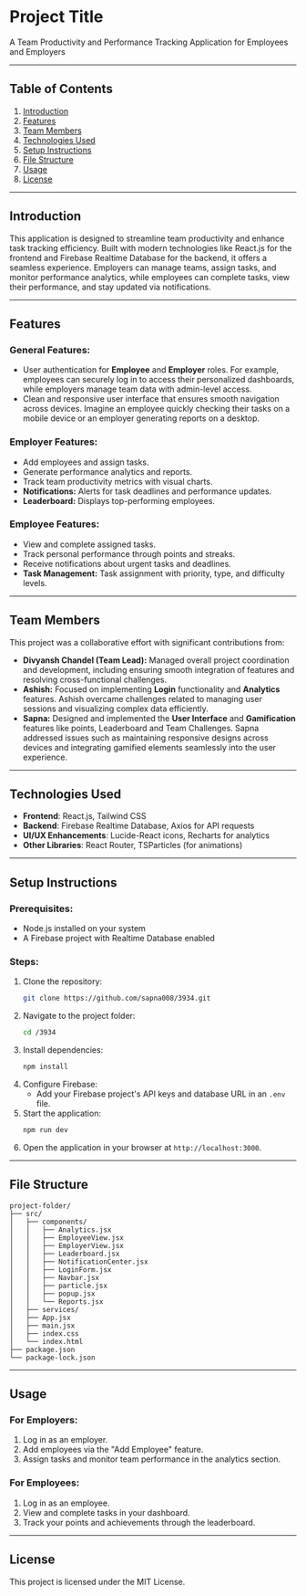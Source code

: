 # Project Title
A Team Productivity and Performance Tracking Application for Employees and Employers

---

## Table of Contents
1. [Introduction](#introduction)
2. [Features](#features)
3. [Team Members](#team-members)
4. [Technologies Used](#technologies-used)
5. [Setup Instructions](#setup-instructions)
6. [File Structure](#file-structure)
7. [Usage](#usage)
8. [License](#license)

---

## Introduction
This application is designed to streamline team productivity and enhance task tracking efficiency. Built with modern technologies like React.js for the frontend and Firebase Realtime Database for the backend, it offers a seamless experience. Employers can manage teams, assign tasks, and monitor performance analytics, while employees can complete tasks, view their performance, and stay updated via notifications.

---

## Features

### General Features:
- User authentication for **Employee** and **Employer** roles. For example, employees can securely log in to access their personalized dashboards, while employers manage team data with admin-level access.
- Clean and responsive user interface that ensures smooth navigation across devices. Imagine an employee quickly checking their tasks on a mobile device or an employer generating reports on a desktop.

### Employer Features:
- Add employees and assign tasks.
- Generate performance analytics and reports.
- Track team productivity metrics with visual charts.
- **Notifications:** Alerts for task deadlines and performance updates.
- **Leaderboard:** Displays top-performing employees.

### Employee Features:
- View and complete assigned tasks.
- Track personal performance through points and streaks.
- Receive notifications about urgent tasks and deadlines.
- **Task Management:** Task assignment with priority, type, and difficulty levels.

---

## Team Members
This project was a collaborative effort with significant contributions from:
- **Divyansh Chandel (Team Lead):** Managed overall project coordination and development, including ensuring smooth integration of features and resolving cross-functional challenges.
- **Ashish:** Focused on implementing **Login** functionality and **Analytics** features. Ashish overcame challenges related to managing user sessions and visualizing complex data efficiently.
- **Sapna:** Designed and implemented the **User Interface** and **Gamification** features like points, Leaderboard and Team Challenges. Sapna addressed issues such as maintaining responsive designs across devices and integrating gamified elements seamlessly into the user experience.

---

## Technologies Used
- **Frontend**: React.js, Tailwind CSS
- **Backend**: Firebase Realtime Database, Axios for API requests
- **UI/UX Enhancements**: Lucide-React icons, Recharts for analytics
- **Other Libraries**: React Router, TSParticles (for animations)

---

## Setup Instructions

### Prerequisites:
- Node.js installed on your system
- A Firebase project with Realtime Database enabled

### Steps:
1. Clone the repository:
   ```bash
   git clone https://github.com/sapna008/3934.git
   ```
2. Navigate to the project folder:
   ```bash
   cd /3934
   ```
3. Install dependencies:
   ```bash
   npm install
   ```
4. Configure Firebase:
   - Add your Firebase project's API keys and database URL in an `.env` file.
5. Start the application:
   ```bash
   npm run dev
   ```
6. Open the application in your browser at `http://localhost:3000`.

---

## File Structure
```
project-folder/
├── src/
│   ├── components/
│   │   ├── Analytics.jsx
│   │   ├── EmployeeView.jsx
│   │   ├── EmployerView.jsx
│   │   ├── Leaderboard.jsx
│   │   ├── NotificationCenter.jsx
│   │   ├── LoginForm.jsx
│   │   ├── Navbar.jsx
│   │   ├── particle.jsx
│   │   ├── popup.jsx
│   │   └── Reports.jsx
│   ├── services/
│   ├── App.jsx
│   ├── main.jsx
│   ├── index.css
│   └── index.html
├── package.json
└── package-lock.json
```

---

## Usage

### For Employers:
1. Log in as an employer.
2. Add employees via the "Add Employee" feature.
3. Assign tasks and monitor team performance in the analytics section.

### For Employees:
1. Log in as an employee.
2. View and complete tasks in your dashboard.
3. Track your points and achievements through the leaderboard.

---

## License
This project is licensed under the MIT License.

